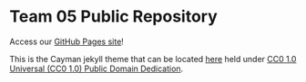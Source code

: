 # Team 05 Public Repository

Access our [GitHub Pages site](https://ud-cps491-24s-team.github.io/Team05-JPMorganChase-Public/)!

This is the Cayman jekyll theme that can be located [here](https://github.com/pages-themes/cayman) held under [CC0 1.0 Universal (CC0 1.0) Public Domain Dedication](https://creativecommons.org/public-domain/cc0/).